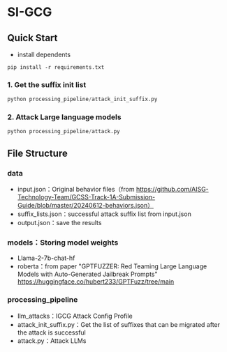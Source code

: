 # SI-GCG

## Quick Start 

- install dependents

```
pip install -r requirements.txt
```

### 1. Get the suffix init list

```python
python processing_pipeline/attack_init_suffix.py
```

### 2. Attack Large language models

```python
python processing_pipeline/attack.py
```



## File Structure

### data

- input.json：Original behavior files（from https://github.com/AISG-Technology-Team/GCSS-Track-1A-Submission-Guide/blob/master/20240612-behaviors.json）
- suffix_lists.json：successful attack suffix list from input.json
- output.json：save the results

### models：Storing model weights

- Llama-2-7b-chat-hf
- roberta：from paper "GPTFUZZER: Red Teaming Large Language Models with Auto-Generated Jailbreak Prompts" https://huggingface.co/hubert233/GPTFuzz/tree/main

### processing_pipeline
- llm_attacks：IGCG Attack Config Profile
- attack_init_suffix.py：Get the list of suffixes that can be migrated after the attack is successful
- attack.py：Attack LLMs

### 















